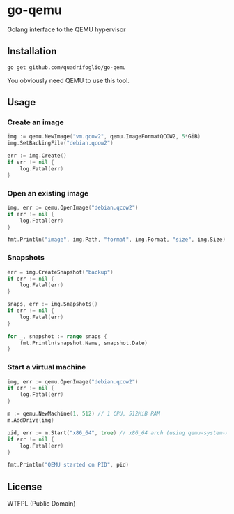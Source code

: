 # go-qemu

Golang interface to the QEMU hypervisor

## Installation

```
go get github.com/quadrifoglio/go-qemu
```

You obviously need QEMU to use this tool.

## Usage

### Create an image

```go
img := qemu.NewImage("vm.qcow2", qemu.ImageFormatQCOW2, 5*GiB)
img.SetBackingFile("debian.qcow2")

err := img.Create()
if err != nil {
	log.Fatal(err)
}
```

### Open an existing image

```go
img, err := qemu.OpenImage("debian.qcow2")
if err != nil {
	log.Fatal(err)
}

fmt.Println("image", img.Path, "format", img.Format, "size", img.Size)
```

### Snapshots

```go
err = img.CreateSnapshot("backup")
if err != nil {
	log.Fatal(err)
}

snaps, err := img.Snapshots()
if err != nil {
	log.Fatal(err)
}

for _, snapshot := range snaps {
	fmt.Println(snapshot.Name, snapshot.Date)
}
```

### Start a virtual machine

```go
img, err := qemu.OpenImage("debian.qcow2")
if err != nil {
	log.Fatal(err)
}

m := qemu.NewMachine(1, 512) // 1 CPU, 512MiB RAM
m.AddDrive(img)

pid, err := m.Start("x86_64", true) // x86_64 arch (using qemu-system-x86_64), with kvm
if err != nil {
	log.Fatal(err)
}

fmt.Println("QEMU started on PID", pid)
```

## License

WTFPL (Public Domain)
